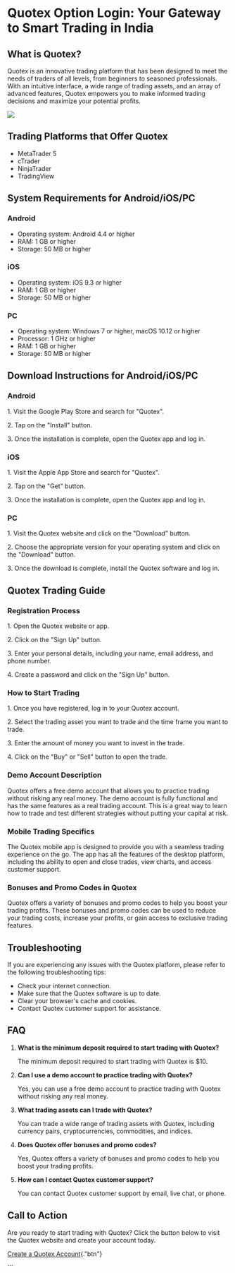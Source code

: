 # Quotex Option Login: Your Gateway to Smart Trading in India

## What is Quotex?

Quotex is an innovative trading platform that has been designed to meet
the needs of traders of all levels, from beginners to seasoned
professionals. With an intuitive interface, a wide range of trading
assets, and an array of advanced features, Quotex empowers you to make
informed trading decisions and maximize your potential profits.

[![](https://static.quotex.io/files/12_en/300_250.jpg)](https://traff.sbs/brokerqxlid)

## Trading Platforms that Offer Quotex

-   MetaTrader 5
-   cTrader
-   NinjaTrader
-   TradingView

## System Requirements for Android/iOS/PC

### Android

-   Operating system: Android 4.4 or higher
-   RAM: 1 GB or higher
-   Storage: 50 MB or higher

### iOS

-   Operating system: iOS 9.3 or higher
-   RAM: 1 GB or higher
-   Storage: 50 MB or higher

### PC

-   Operating system: Windows 7 or higher, macOS 10.12 or higher
-   Processor: 1 GHz or higher
-   RAM: 1 GB or higher
-   Storage: 50 MB or higher

## Download Instructions for Android/iOS/PC

### Android

1\. Visit the Google Play Store and search for "Quotex".

2\. Tap on the "Install" button.

3\. Once the installation is complete, open the Quotex app and log in.

### iOS

1\. Visit the Apple App Store and search for "Quotex".

2\. Tap on the "Get" button.

3\. Once the installation is complete, open the Quotex app and log in.

### PC

1\. Visit the Quotex website and click on the "Download" button.

2\. Choose the appropriate version for your operating system and click
on the "Download" button.

3\. Once the download is complete, install the Quotex software and log
in.

## Quotex Trading Guide

### Registration Process

1\. Open the Quotex website or app.

2\. Click on the "Sign Up" button.

3\. Enter your personal details, including your name, email address, and
phone number.

4\. Create a password and click on the "Sign Up" button.

### How to Start Trading

1\. Once you have registered, log in to your Quotex account.

2\. Select the trading asset you want to trade and the time frame you
want to trade.

3\. Enter the amount of money you want to invest in the trade.

4\. Click on the "Buy" or "Sell" button to open the trade.

### Demo Account Description

Quotex offers a free demo account that allows you to practice trading
without risking any real money. The demo account is fully functional and
has the same features as a real trading account. This is a great way to
learn how to trade and test different strategies without putting your
capital at risk.

### Mobile Trading Specifics

The Quotex mobile app is designed to provide you with a seamless trading
experience on the go. The app has all the features of the desktop
platform, including the ability to open and close trades, view charts,
and access customer support.

### Bonuses and Promo Codes in Quotex

Quotex offers a variety of bonuses and promo codes to help you boost
your trading profits. These bonuses and promo codes can be used to
reduce your trading costs, increase your profits, or gain access to
exclusive trading features.

## Troubleshooting

If you are experiencing any issues with the Quotex platform, please
refer to the following troubleshooting tips:

-   Check your internet connection.
-   Make sure that the Quotex software is up to date.
-   Clear your browser\'s cache and cookies.
-   Contact Quotex customer support for assistance.

## FAQ

1.  **What is the minimum deposit required to start trading with
    Quotex?**

    The minimum deposit required to start trading with Quotex is \$10.

2.  **Can I use a demo account to practice trading with Quotex?**

    Yes, you can use a free demo account to practice trading with Quotex
    without risking any real money.

3.  **What trading assets can I trade with Quotex?**

    You can trade a wide range of trading assets with Quotex, including
    currency pairs, cryptocurrencies, commodities, and indices.

4.  **Does Quotex offer bonuses and promo codes?**

    Yes, Quotex offers a variety of bonuses and promo codes to help you
    boost your trading profits.

5.  **How can I contact Quotex customer support?**

    You can contact Quotex customer support by email, live chat, or
    phone.

## Call to Action

Are you ready to start trading with Quotex? Click the button below to
visit the Quotex website and create your account today.

[Create a Quotex
Account](\%22https://traff.sbs/brokerqxsignup\%22){."btn"}

\`\`\`

